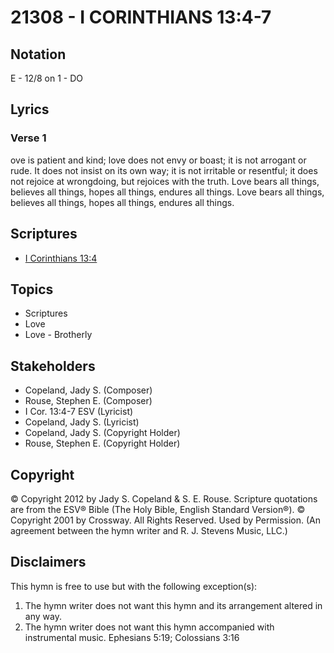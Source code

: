 # 21308 - I CORINTHIANS 13:4-7

## Notation

E - 12/8 on 1 - DO

## Lyrics

### Verse 1

ove is patient and kind; love does not envy or boast; it is not arrogant or rude. It does not insist  on its  own way; it is not irritable or resentful;  it does not rejoice at wrongdoing, but rejoices  with the truth. Love bears all things,  believes all things, hopes all things,  endures all things. Love bears all things, believes all things, hopes all things, endures all things.


## Scriptures

- [I Corinthians 13:4](https://www.biblegateway.com/passage/?search=I%20Corinthians%2013%3A4)

## Topics

- Scriptures
- Love
- Love - Brotherly

## Stakeholders

- Copeland, Jady S. (Composer)
- Rouse, Stephen E. (Composer)
- I Cor. 13:4-7 ESV (Lyricist)
- Copeland, Jady S. (Lyricist)
- Copeland, Jady S. (Copyright Holder)
- Rouse, Stephen E. (Copyright Holder)

## Copyright

© Copyright 2012 by Jady S. Copeland & S. E. Rouse. Scripture quotations are from the ESV® Bible  (The Holy Bible, English Standard Version®). © Copyright 2001 by Crossway. All Rights Reserved. Used by Permission.
(An agreement between the hymn writer and R. J. Stevens Music, LLC.)

## Disclaimers

This hymn is free to use but with the following exception(s):
1. The hymn writer does not want this hymn and its arrangement altered in any way.
2. The hymn writer does not want this hymn accompanied with instrumental music.
Ephesians 5:19; Colossians 3:16

